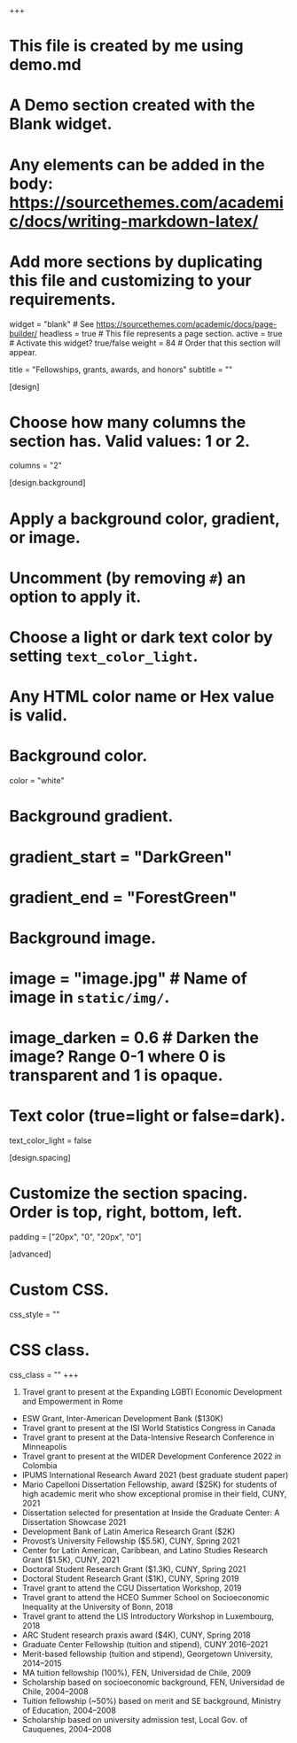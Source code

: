 +++
# This file is created by me using demo.md
# A Demo section created with the Blank widget.
# Any elements can be added in the body: https://sourcethemes.com/academic/docs/writing-markdown-latex/
# Add more sections by duplicating this file and customizing to your requirements.

widget = "blank"  # See https://sourcethemes.com/academic/docs/page-builder/
headless = true  # This file represents a page section.
active = true  # Activate this widget? true/false
weight = 84  # Order that this section will appear.

title = "Fellowships, grants, awards, and honors"
subtitle = ""

[design]
  # Choose how many columns the section has. Valid values: 1 or 2.
  columns = "2"

[design.background]
  # Apply a background color, gradient, or image.
  #   Uncomment (by removing `#`) an option to apply it.
  #   Choose a light or dark text color by setting `text_color_light`.
  #   Any HTML color name or Hex value is valid.

  # Background color.
 color = "white"
  
  # Background gradient.
#  gradient_start = "DarkGreen"
#  gradient_end = "ForestGreen"
  
  # Background image.
  # image = "image.jpg"  # Name of image in `static/img/`.
  # image_darken = 0.6  # Darken the image? Range 0-1 where 0 is transparent and 1 is opaque.

  # Text color (true=light or false=dark).
  text_color_light = false

[design.spacing]
  # Customize the section spacing. Order is top, right, bottom, left.
  padding = ["20px", "0", "20px", "0"]

[advanced]
 # Custom CSS. 
 css_style = ""
 
 # CSS class.
 css_class = ""
+++

1. Travel grant to present at the Expanding LGBTI Economic Development and Empowerment in Rome
+ ESW Grant, Inter-American Development Bank ($130K)
+ Travel grant to present at the ISI World Statistics Congress in Canada
+ Travel grant to present at the Data-Intensive Research Conference in Minneapolis 
+ Travel grant to present at the WIDER Development Conference 2022 in Colombia
+ IPUMS International Research Award 2021 (best graduate student paper)  
+ Mario Capelloni Dissertation Fellowship, award ($25K) for students of high academic merit who show exceptional promise in their field, CUNY, 2021 
+ Dissertation selected for presentation at Inside the Graduate Center: A Dissertation Showcase 2021
+ Development Bank of Latin America Research Grant ($2K)
+ Provost’s University Fellowship ($5.5K), CUNY, Spring 2021
+ Center for Latin American, Caribbean, and Latino Studies Research Grant ($1.5K), CUNY, 2021
+ Doctoral Student Research Grant ($1.3K), CUNY, Spring 2021
+ Doctoral Student Research Grant ($1K), CUNY, Spring 2019
+ Travel grant to attend the CGU Dissertation Workshop, 2019
+ Travel grant to attend the HCEO Summer School on Socioeconomic Inequality at the University of Bonn, 2018
+ Travel grant to attend the LIS Introductory Workshop in Luxembourg, 2018
+ ARC Student research praxis award ($4K), CUNY, Spring 2018
+ Graduate Center Fellowship (tuition and stipend), CUNY 2016–2021
+ Merit-based fellowship (tuition and stipend), Georgetown University, 2014–2015
+ MA tuition fellowship (100%), FEN, Universidad de Chile, 2009
+ Scholarship based on socioeconomic background, FEN, Universidad de Chile, 2004–2008
+ Tuition fellowship (~50%) based on merit and SE background, Ministry of Education, 2004–2008
+ Scholarship based on university admission test, Local Gov. of Cauquenes, 2004–2008
